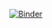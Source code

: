 [![Binder](https://mybinder.org/badge_logo.svg)](https://mybinder.org/v2/gh/oduvaNN/lab_7/tree/main/HEAD)
